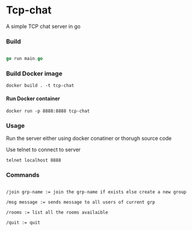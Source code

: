 # Tcp-chat

A simple TCP chat server in go

### Build

```go get ./...

go run main.go
```

### Build Docker image

`docker build . -t tcp-chat`

#### Run Docker container

`docker run -p 8888:8888 tcp-chat`

### Usage
Run the server either using docker conatiner or thorugh source code

Use telnet to connect to server 

`telnet localhost 8888`

### Commands

```/nick nickname := sets nickname of the user

/join grp-name := join the grp-name if exists else create a new group

/msg message := sends message to all users of current grp

/rooms := list all the rooms availaible

/quit := quit
```
